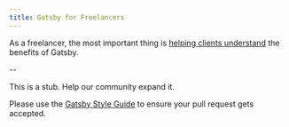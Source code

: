 ```yaml
---
title: Gatsby for Freelancers
---
```


As a freelancer, the most important thing is [helping clients understand](/docs/winning-over-clients) the benefits of Gatsby.

--

This is a stub. Help our community expand it.

Please use the [Gatsby Style Guide](/contributing/gatsby-style-guide/) to ensure your pull request gets accepted.